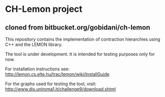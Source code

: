 # CH-Lemon project

## cloned from bitbucket.org/gobidani/ch-lemon

This repository contains the implementation of contraction hierarchies using C++ and the LEMON library.

The tool is under development.
It is intended for testing purposes only for now.

For installation instructions see:
http://lemon.cs.elte.hu/trac/lemon/wiki/InstallGuide

For the graphs used for testing the tool, visit:
http://www.dis.uniroma1.it/challenge9/download.shtml
